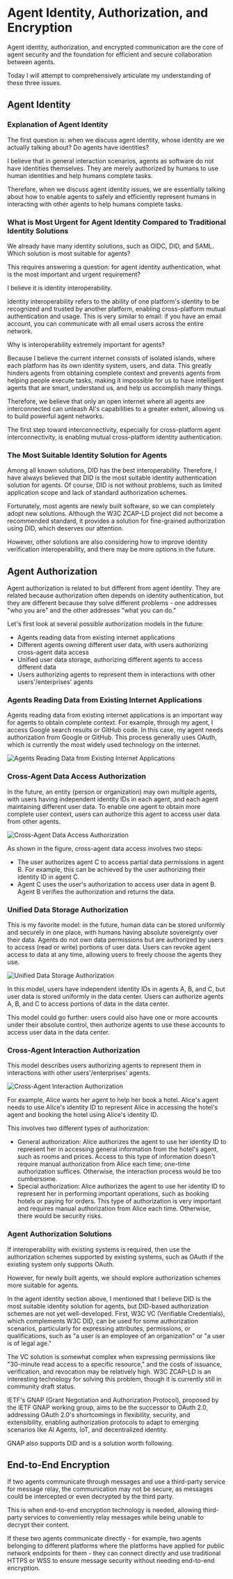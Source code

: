 # Agent Identity, Authorization, and Encryption

Agent identity, authorization, and encrypted communication are the core of agent security and the foundation for efficient and secure collaboration between agents.

Today I will attempt to comprehensively articulate my understanding of these three issues.

## Agent Identity

### Explanation of Agent Identity

The first question is: when we discuss agent identity, whose identity are we actually talking about? Do agents have identities?

I believe that in general interaction scenarios, agents as software do not have identities themselves. They are merely authorized by humans to use human identities and help humans complete tasks.

Therefore, when we discuss agent identity issues, we are essentially talking about how to enable agents to safely and efficiently represent humans in interacting with other agents to help humans complete tasks.

### What is Most Urgent for Agent Identity Compared to Traditional Identity Solutions

We already have many identity solutions, such as OIDC, DID, and SAML. Which solution is most suitable for agents?

This requires answering a question: for agent identity authentication, what is the most important and urgent requirement?

I believe it is identity interoperability.

Identity interoperability refers to the ability of one platform's identity to be recognized and trusted by another platform, enabling cross-platform mutual authentication and usage. This is very similar to email: if you have an email account, you can communicate with all email users across the entire network.

Why is interoperability extremely important for agents?

Because I believe the current internet consists of isolated islands, where each platform has its own identity system, users, and data. This greatly hinders agents from obtaining complete context and prevents agents from helping people execute tasks, making it impossible for us to have intelligent agents that are smart, understand us, and help us accomplish many things.

Therefore, we believe that only an open internet where all agents are interconnected can unleash AI's capabilities to a greater extent, allowing us to build powerful agent networks.

The first step toward interconnectivity, especially for cross-platform agent interconnectivity, is enabling mutual cross-platform identity authentication.

### The Most Suitable Identity Solution for Agents

Among all known solutions, DID has the best interoperability. Therefore, I have always believed that DID is the most suitable identity authentication solution for agents. Of course, DID is not without problems, such as limited application scope and lack of standard authorization schemes.

Fortunately, most agents are newly built software, so we can completely adopt new solutions. Although the W3C ZCAP-LD project did not become a recommended standard, it provides a solution for fine-grained authorization using DID, which deserves our attention.

However, other solutions are also considering how to improve identity verification interoperability, and there may be more options in the future.

## Agent Authorization

Agent authorization is related to but different from agent identity. They are related because authorization often depends on identity authentication, but they are different because they solve different problems - one addresses "who you are" and the other addresses "what you can do."

Let's first look at several possible authorization models in the future:
- Agents reading data from existing internet applications
- Different agents owning different user data, with users authorizing cross-agent data access
- Unified user data storage, authorizing different agents to access different data
- Users authorizing agents to represent them in interactions with other users'/enterprises' agents

### Agents Reading Data from Existing Internet Applications

Agents reading data from existing internet applications is an important way for agents to obtain complete context. For example, through my agent, I access Google search results or GitHub code. In this case, my agent needs authorization from Google or GitHub. This process generally uses OAuth, which is currently the most widely used technology on the internet.

![Agents Reading Data from Existing Internet Applications](/blogs/images/agent-authorization/agent-connect-existing-app.png)

### Cross-Agent Data Access Authorization

In the future, an entity (person or organization) may own multiple agents, with users having independent identity IDs in each agent, and each agent maintaining different user data. To enable one agent to obtain more complete user context, users can authorize this agent to access user data from other agents.

![Cross-Agent Data Access Authorization](/blogs/images/agent-authorization/multi-agent-auth.png)

As shown in the figure, cross-agent data access involves two steps:
- The user authorizes agent C to access partial data permissions in agent B. For example, this can be achieved by the user authorizing their identity ID in agent C.
- Agent C uses the user's authorization to access user data in agent B. Agent B verifies the authorization and returns the data.

### Unified Data Storage Authorization

This is my favorite model: in the future, human data can be stored uniformly and securely in one place, with humans having absolute sovereignty over their data. Agents do not own data permissions but are authorized by users to access (read or write) portions of user data. Users can revoke agent access to data at any time, allowing users to freely choose the agents they use.

![Unified Data Storage Authorization](/blogs/images/agent-authorization/one-data-center.png)

In this model, users have independent identity IDs in agents A, B, and C, but user data is stored uniformly in the data center. Users can authorize agents A, B, and C to access portions of data in the data center.

This model could go further: users could also have one or more accounts under their absolute control, then authorize agents to use these accounts to access user data in the data center.

### Cross-Agent Interaction Authorization

This model describes users authorizing agents to represent them in interactions with other users'/enterprises' agents.

![Cross-Agent Interaction Authorization](/blogs/images/agent-authorization/agent-interact.png)

For example, Alice wants her agent to help her book a hotel. Alice's agent needs to use Alice's identity ID to represent Alice in accessing the hotel's agent and booking the hotel using Alice's identity ID.

This involves two different types of authorization:
- General authorization: Alice authorizes the agent to use her identity ID to represent her in accessing general information from the hotel's agent, such as rooms and prices. Access to this type of information doesn't require manual authorization from Alice each time; one-time authorization suffices. Otherwise, the interaction process would be too cumbersome.
- Special authorization: Alice authorizes the agent to use her identity ID to represent her in performing important operations, such as booking hotels or paying for orders. This type of authorization is very important and requires manual authorization from Alice each time. Otherwise, there would be security risks.

### Agent Authorization Solutions

If interoperability with existing systems is required, then use the authorization schemes supported by existing systems, such as OAuth if the existing system only supports OAuth.

However, for newly built agents, we should explore authorization schemes more suitable for agents.

In the agent identity section above, I mentioned that I believe DID is the most suitable identity solution for agents, but DID-based authorization schemes are not yet well-developed. First, W3C VC (Verifiable Credentials), which complements W3C DID, can be used for some authorization scenarios, particularly for expressing attributes, permissions, or qualifications, such as "a user is an employee of an organization" or "a user is of legal age."

The VC solution is somewhat complex when expressing permissions like "30-minute read access to a specific resource," and the costs of issuance, verification, and revocation may be relatively high. W3C ZCAP-LD is an interesting technology for solving this problem, though it is currently still in community draft status.

IETF's GNAP (Grant Negotiation and Authorization Protocol), proposed by the IETF GNAP working group, aims to be the successor to OAuth 2.0, addressing OAuth 2.0's shortcomings in flexibility, security, and extensibility, enabling authorization protocols to adapt to emerging scenarios like AI Agents, IoT, and decentralized identity.

GNAP also supports DID and is a solution worth following.

## End-to-End Encryption

If two agents communicate through messages and use a third-party service for message relay, the communication may not be secure, as messages could be intercepted or even decrypted by the third party.

This is when end-to-end encryption technology is needed, allowing third-party services to conveniently relay messages while being unable to decrypt their content.

If these two agents communicate directly - for example, two agents belonging to different platforms where the platforms have applied for public network endpoints for them - they can connect directly and use traditional HTTPS or WSS to ensure message security without needing end-to-end encryption.
